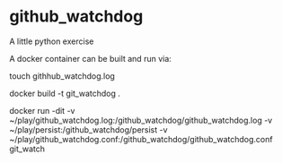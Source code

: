 # github_watchdog

A little python exercise

A docker container can be built and run via:

touch githhub_watchdog.log

docker build -t git_watchdog .

docker run -dit -v ~/play/github_watchdog.log:/github_watchdog/github_watchdog.log -v ~/play/persist:/github_watchdog/persist -v ~/play/github_watchdog.conf:/github_watchdog/github_watchdog.conf git_watch
